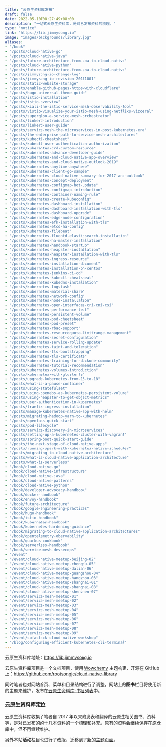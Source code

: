 ```yaml
---
title: "云原生资料库发布"
draft: false
date: 2022-05-10T08:27:49+08:00
description: "一站式云原生资料库，是对已发布资料的梳理。"
type: "notice"
link: "https://lib.jimmysong.io"
image: "images/backgrounds/library.jpg"
aliases:
- "/book"
- "/posts/cloud-native-go"
- "/posts/cloud-native-java"
- "/posts/future-architecture-from-soa-to-cloud-native"
- "/posts/cloud-native-python"
- "/posts/future-architecture-from-soa-to-cloud-native"
- "/posts/jimmysong-io-change-log"
- "/posts/jimmysong-io-revision-20171001"
- "/posts/static-website-storage"
- "/posts/enable-github-pages-https-with-cloudflare"
- "/posts/hugo-universal-theme-guide"
- "/posts/istio-installation"
- "/posts/istio-overview"
- "/posts/kiali-the-istio-service-mesh-observability-tool"
- "/posts/vistio-visualize-your-istio-mesh-using-netflixs-vizceral"
- "/posts/supergloo-a-service-mesh-orchestrator"
- "/posts/linkerd-introduction"
- "/posts/linkerd-user-guide"
- "/posts/service-mesh-the-microservices-in-post-kubernetes-era"
- "/posts/the-enterprise-path-to-service-mesh-architectures"
- "/posts/kubectl-cheatsheet"
- "/posts/kubectl-user-authentication-authorization"
- "/posts/kuberentes-crd-custom-resource"
- "/posts/kubernetes-advance-developer-guide"
- "/posts/kubernetes-and-cloud-native-app-overview"
- "/posts/kubernetes-and-cloud-native-outlook-2019"
- "/posts/kubernetes-anytime-anywhere"
- "/posts/kubernetes-client-go-sample"
- "/posts/kubernetes-cloud-native-summary-for-2017-and-outlook"
- "/posts/kubernetes-concept-deployment"
- "/posts/kubernetes-configmap-hot-update"
- "/posts/kubernetes-configmap-introduction"
- "/posts/kubernetes-container-naming-rule"
- "/posts/kubernetes-create-kubeconfig"
- "/posts/kubernetes-dashboard-installation"
- "/posts/kubernetes-dashboard-installation-with-tls"
- "/posts/kubernetes-dashboard-upgrade"
- "/posts/kubernetes-edge-node-configuration"
- "/posts/kubernetes-efk-installation-with-tls"
- "/posts/kubernetes-etcd-ha-config"
- "/posts/kubernetes-filebeat"
- "/posts/kubernetes-fluentd-elasticsearch-installation"
- "/posts/kubernetes-ha-master-installation"
- "/posts/kubernetes-handbook-startup"
- "/posts/kubernetes-heapster-installation"
- "/posts/kubernetes-heapster-installation-with-tls"
- "/posts/kubernetes-ingress-resource"
- "/posts/kubernetes-installation-document"
- "/posts/kubernetes-installation-on-centos"
- "/posts/kubernetes-jenkins-ci-cd"
- "/posts/kubernetes-kubectl-cheatsheat"
- "/posts/kubernetes-kubedns-installation"
- "/posts/kubernetes-logstash"
- "/posts/kubernetes-material-share"
- "/posts/kubernetes-network-config"
- "/posts/kubernetes-node-installation"
- "/posts/kubernetes-open-interfaces-cri-cni-csi"
- "/posts/kubernetes-performance-test"
- "/posts/kubernetes-persistent-volume"
- "/posts/kubernetes-pod-cheetsheet"
- "/posts/kubernetes-pod-preset"
- "/posts/kubernetes-rbac-support"
- "/posts/kubernetes-resourcequota-limitrange-management"
- "/posts/kubernetes-secret-configuration"
- "/posts/kubernetes-service-rolling-update"
- "/posts/kubernetes-taint-and-toleration"
- "/posts/kubernetes-tls-bootstrapping"
- "/posts/kubernetes-tls-certificate"
- "/posts/kubernetes-training-for-dockone-community"
- "/posts/kubernetes-tutorial-recommendation"
- "/posts/kubernetes-volumes-introduction"
- "/posts/kubernetes-with-glusterfs"
- "/posts/upgrade-kubernetes-from-16-to-18"
- "/posts/what-is-a-pause-container"
- "/posts/using-statefulset"
- "/posts/using-openebs-as-kubernetes-persistent-volume"
- "/posts/using-heapster-to-get-object-metrics"
- "/posts/user-authentication-in-kubernetes"
- "/posts/traefik-ingress-installation"
- "/posts/manage-kubernetes-native-app-with-helm"
- "/posts/migrating-hadoop-yarn-to-kubernetes"
- "/posts/openfaas-quick-start"
- "/posts/pod-lifecycle"
- "/posts/service-discovery-in-microservices"
- "/posts/setting-up-a-kubernetes-cluster-with-vagrant"
- "/posts/spring-boot-quick-start-guide"
- "/posts/the-next-stage-of-cloud-native-apps"
- "/posts/running-spark-with-kubernetes-native-scheduler"
- "/posts/migrating-to-cloud-native-architecture"
- "/posts/what-is-cloud-native-application-architecture"
- "/posts/what-is-serverless"
- "/book/cloud-native-go"
- "/book/cloud-native-infrastructure"
- "/book/cloud-native-java"
- "/book/cloud-native-patterns"
- "/book/cloud-native-python"
- "/book/developer-advocacy-handbook"
- "/book/docker-handbook"
- "/book/envoy-handbook"
- "/book/future-architecture"
- "/book/google-engineering-practices"
- "/book/hugo-handbook"
- "/book/istio-handbook"
- "/book/kubernetes-handbook"
- "/book/kubernetes-hardening-guidance"
- "/book/migrating-to-cloud-native-application-architectures"
- "/book/opentelemetry-obervability"
- "/book/quarkus-cookbook"
- "/book/serverless-handbook"
- "/book/service-mesh-devsecops"
- "/event"
- "/event/cloud-native-meetup-beijing-02"
- "/event/cloud-native-meetup-chengdu-05"
- "/event/cloud-native-meetup-dalian-06"
- "/event/cloud-native-meetup-guangzhou-04"
- "/event/cloud-native-meetup-hangzhou-03"
- "/event/cloud-native-meetup-shanghai-01"
- "/event/cloud-native-meetup-shanghai-08"
- "/event/cloud-native-meetup-shenzhen-07"
- "/event/service-mesh-meetup-01"
- "/event/service-mesh-meetup-02"
- "/event/service-mesh-meetup-03"
- "/event/service-mesh-meetup-04"
- "/event/service-mesh-meetup-05"
- "/event/service-mesh-meetup-06"
- "/event/service-mesh-meetup-07"
- "/event/service-mesh-meetup-08"
- "/event/service-mesh-meetup-09"
- "/event/sofastack-cloud-native-workshop"
- "/blog/configuring-efficient-kubernetes-cli-terminal"
---
```


云原生资料库地址：<https://lib.jimmysong.io>

云原生资料库项目是一个文档项目，使用 [Wowchemy](https://wowchemy.com) 主题构建，开源在 GitHub 上：<https://github.com/rootsongjc/cloud-native-library>

同时笔者也对网站首页、菜单和目录结构进行了调整，网站上的**图书**栏目将使用新的主题来维护，发布在[云原生资料库-书目列表](https://lib.jimmysong.io/#books)中。

### 云原生资料库定位

云原生资料库收集了笔者自 2017 年以来的发表和翻译的云原生相关图书、资料等，是对已发布的的十几本资料的一个梳理和补充。原有的资料会继续保存在原仓库中，但不再继续维护。

另外本站**活动**栏目也进行了改版，迁移到了[新的主题页面](https://lib.jimmysong.io/event/)。

